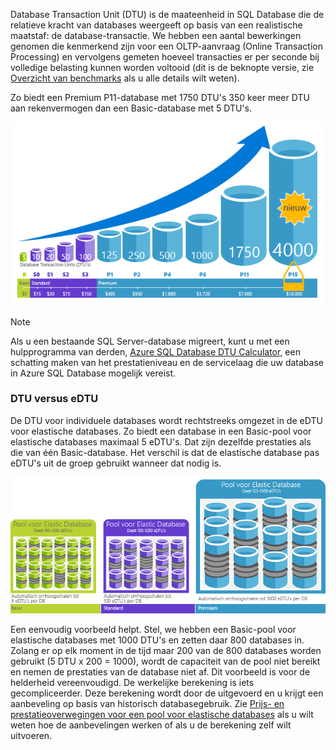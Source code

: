 Database Transaction Unit (DTU) is de maateenheid in SQL Database die de relatieve kracht van databases weergeeft op basis van een realistische maatstaf: de database-transactie. We hebben een aantal bewerkingen genomen die kenmerkend zijn voor een OLTP-aanvraag (Online Transaction Processing) en vervolgens gemeten hoeveel transacties er per seconde bij volledige belasting kunnen worden voltooid (dit is de beknopte versie, zie [Overzicht van benchmarks](../articles/sql-database/sql-database-benchmark-overview.md) als u alle details wilt weten). 

Zo biedt een Premium P11-database met 1750 DTU's 350 keer meer DTU aan rekenvermogen dan een Basic-database met 5 DTU's. 

![Inleiding tot de SQL Database: DTU's van individuele database per laag en niveau.](./media/sql-database-understanding-dtus/single_db_dtus.png)

> [!NOTE]
> Als u een bestaande SQL Server-database migreert, kunt u met een hulpprogramma van derden, [Azure SQL Database DTU Calculator](http://dtucalculator.azurewebsites.net/), een schatting maken van het prestatieniveau en de servicelaag die uw database in Azure SQL Database mogelijk vereist.
> 
> 

### DTU versus eDTU
De DTU voor individuele databases wordt rechtstreeks omgezet in de eDTU voor elastische databases. Zo biedt een database in een Basic-pool voor elastische databases maximaal 5 eDTU's. Dat zijn dezelfde prestaties als die van één Basic-database. Het verschil is dat de elastische database pas eDTU's uit de groep gebruikt wanneer dat nodig is. 

![Inleiding tot de SQL Database: elastische pools per laag.](./media/sql-database-understanding-dtus/sqldb_elastic_pools.png)

Een eenvoudig voorbeeld helpt. Stel, we hebben een Basic-pool voor elastische databases met 1000 DTU's en zetten daar 800 databases in. Zolang er op elk moment in de tijd maar 200 van de 800 databases worden gebruikt (5 DTU x 200 = 1000), wordt de capaciteit van de pool niet bereikt en nemen de prestaties van de database niet af. Dit voorbeeld is voor de helderheid vereenvoudigd. De werkelijke berekening is iets gecompliceerder. Deze berekening wordt door de uitgevoerd en u krijgt een aanbeveling op basis van historisch databasegebruik. Zie [Prijs- en prestatieoverwegingen voor een pool voor elastische databases](../articles/sql-database/sql-database-elastic-pool-guidance.md) als u wilt weten hoe de aanbevelingen werken of als u de berekening zelf wilt uitvoeren. 

<!--HONumber=Aug16_HO4-->


